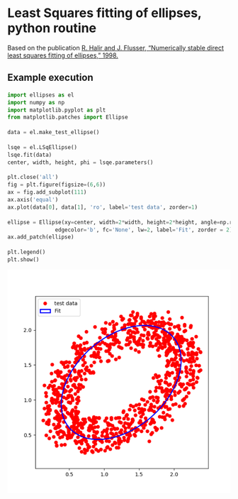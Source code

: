 # Least Squares fitting of ellipses, python routine 

Based on the  publication 
[R. Halir and J. Flusser, “Numerically stable direct least squares fitting of ellipses,” 1998.](http://citeseerx.ist.psu.edu/viewdoc/download;jsessionid=42331A070FC446475DCEBA7523B60898?doi=10.1.1.1.7559&rep=rep1&type=pdf)

## Example execution

```python
import ellipses as el
import numpy as np
import matplotlib.pyplot as plt
from matplotlib.patches import Ellipse

data = el.make_test_ellipse()

lsqe = el.LSqEllipse()
lsqe.fit(data)
center, width, height, phi = lsqe.parameters()

plt.close('all')
fig = plt.figure(figsize=(6,6))
ax = fig.add_subplot(111)
ax.axis('equal')
ax.plot(data[0], data[1], 'ro', label='test data', zorder=1)

ellipse = Ellipse(xy=center, width=2*width, height=2*height, angle=np.rad2deg(phi),
               edgecolor='b', fc='None', lw=2, label='Fit', zorder = 2)
ax.add_patch(ellipse)

plt.legend()
plt.show()
```

![ellipse fit](./imgs/ellipse_fit.png)
